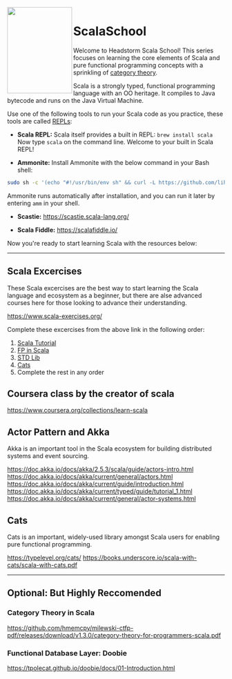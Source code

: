 <img align="left" width="150" height="200" src="https://www.scala-lang.org/resources/img/scala-spiral-3d-2-toned-down.png">

# ScalaSchool

Welcome to Headstorm Scala School! This series focuses on learning the core elements of Scala and pure functional programming concepts with a sprinkling of [category theory](https://en.wikipedia.org/wiki/Category_theory).

Scala is a strongly typed, functional programming language with an OO heritage. It compiles to Java bytecode and runs on the Java Virtual Machine.

Use one of the following tools to run your Scala code as you practice, these tools are called [REPLs](https://en.wikipedia.org/wiki/Read%E2%80%93eval%E2%80%93print_loop):

  * **Scala REPL:** Scala itself provides a built in REPL: `brew install scala`
  Now type `scala` on the command line. Welcome to your built in Scala REPL!

  * **Ammonite:** Install Ammonite with the below command in your Bash shell:  
```bash
sudo sh -c '(echo "#!/usr/bin/env sh" && curl -L https://github.com/lihaoyi/Ammonite/releases/download/1.7.1/2.13-1.7.1) > /usr/local/bin/amm && chmod +x /usr/local/bin/amm' && amm
``` 
Ammonite runs automatically after installation, and you can run it later by entering `amm` in your shell.

  * **Scastie:** https://scastie.scala-lang.org/

  * **Scala Fiddle:** https://scalafiddle.io/

Now you're ready to start learning Scala with the resources below:

---

## Scala Excercises

These Scala excercises are the best way to start learning the Scala language and ecosystem as a beginner, but there are alse advanced courses here for those looking to advance their understanding.

https://www.scala-exercises.org/

Complete these excercises from the above link in the following order:
1. [Scala Tutorial](https://www.scala-exercises.org/scala_tutorial/terms_and_types)
2. [FP in Scala](https://www.scala-exercises.org/fp_in_scala/getting_started_with_functional_programming)
3. [STD Lib](https://www.scala-exercises.org/std_lib/asserts)
4. [Cats](https://www.scala-exercises.org/cats/semigroup)
5. Complete the rest in any order

## Coursera class by the creator of scala

https://www.coursera.org/collections/learn-scala

## Actor Pattern and Akka

Akka is an important tool in the Scala ecosystem for building distributed systems and event sourcing.

https://doc.akka.io/docs/akka/2.5.3/scala/guide/actors-intro.html
https://doc.akka.io/docs/akka/current/general/actors.html
https://doc.akka.io/docs/akka/current/guide/introduction.html
https://doc.akka.io/docs/akka/current/typed/guide/tutorial_1.html
https://doc.akka.io/docs/akka/current/general/actor-systems.html

## Cats

Cats is an important, widely-used library amongst Scala users for enabling pure functional programming.

https://typelevel.org/cats/
https://books.underscore.io/scala-with-cats/scala-with-cats.pdf

---

## Optional: But Highly Reccomended

### Category Theory in Scala

https://github.com/hmemcpy/milewski-ctfp-pdf/releases/download/v1.3.0/category-theory-for-programmers-scala.pdf

### Functional Database Layer: Doobie

https://tpolecat.github.io/doobie/docs/01-Introduction.html
